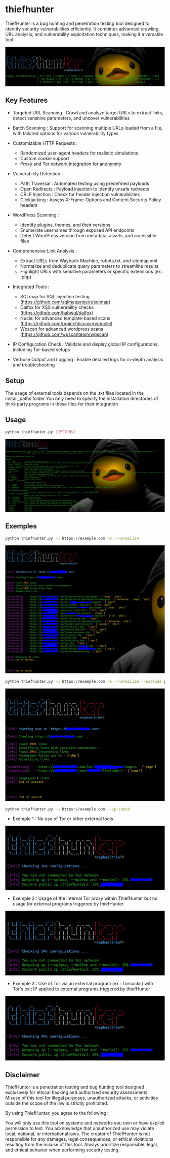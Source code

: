 # thiefhunter


ThiefHunter is a bug hunting and penetration testing tool designed to identify security vulnerabilities efficiently. It combines advanced crawling, URL analysis, and vulnerability exploitation techniques, making it a versatile tool


![Main menu](https://github.com/raphaelthief/thiefhunter/blob/main/Pic/Main.JPG "Main menu")



## Key Features

- Targeted URL Scanning : Crawl and analyze target URLs to extract links, detect sensitive parameters, and uncover vulnerabilities
- Batch Scanning : Support for scanning multiple URLs loaded from a file, with tailored options for various vulnerability types
- Customizable HTTP Requests :
    - Randomized user-agent headers for realistic simulations
    - Custom cookie support
    -  Proxy and Tor network integration for anonymity


- Vulnerability Detection :
    - Path Traversal : Automated testing using predefined payloads
    - Open Redirects : Payload injection to identify unsafe redirects
    - CRLF Injection : Check for header injection vulnerabilities
    - Clickjacking : Assess X-Frame-Options and Content Security Policy headers


- WordPress Scanning :
    - Identify plugins, themes, and their versions
    - Enumerate usernames through exposed API endpoints
    - Detect WordPress version from metadata, assets, and accessible files


- Comprehensive Link Analysis :
    - Extract URLs from Wayback Machine, robots.txt, and sitemap.xml
    - Normalize and deduplicate query parameters to streamline results
    - Highlight URLs with sensitive parameters or specific extensions (ex : .php)


- Integrated Tools :
    - SQLmap for SQL injection testing (https://github.com/sqlmapproject/sqlmap)
    - Dalfox for XSS vulnerability checks (https://github.com/hahwul/dalfox)
    - Nuclei for advanced template-based scans (https://github.com/projectdiscovery/nuclei)
    - Wpscan for advanced wordpress scans (https://github.com/wpscanteam/wpscan)


- IP Configuration Check : Validate and display global IP configurations, including Tor-based setups
- Verbose Output and Logging : Enable detailed logs for in-depth analysis and troubleshooting



## Setup

The usage of external tools depends on the .txt files located in the install_paths folder
You only need to specify the installation directories of third-party programs in these files for their integration



## Usage

``` bash
python thiefhunter.py [OPTIONS]
```


![help](https://github.com/raphaelthief/thiefhunter/blob/main/Pic/help.JPG "help")



## Exemples

``` bash
python thiefhunter.py -u https://example.com -e --normalize
```

![normalize](https://github.com/raphaelthief/thiefhunter/blob/main/Pic/normalize.JPG "normalize")


``` bash
python thiefhunter.py -u https://example.com -e --normalize --exclude php
```

![exclude](https://github.com/raphaelthief/thiefhunter/blob/main/Pic/exclude.JPG "exclude")



``` bash
python thiefhunter.py -u https://example.com --ip-check
```

- Exemple 1 : No use of Tor or other external tools

![ex1](https://github.com/raphaelthief/thiefhunter/blob/main/Pic/checkip1.JPG "ex1")


- Exemple 2 : Usage of the internal Tor proxy within ThiefHunter but no usage for external programs triggered by thiefHunter

![ex2](https://github.com/raphaelthief/thiefhunter/blob/main/Pic/checkip1.JPG "ex2")


- Exemple 3 : Use of Tor via an external program (ex : Torsocks) with Tor's exit IP applied to external programs triggered by thiefHunter

![ex3](https://github.com/raphaelthief/thiefhunter/blob/main/Pic/checkip1.JPG "ex3")



## Disclaimer


ThiefHunter is a penetration testing and bug hunting tool designed exclusively for ethical hacking and authorized security assessments. Misuse of this tool for illegal purposes, unauthorized attacks, or activities outside the scope of the law is strictly prohibited.


By using ThiefHunter, you agree to the following :

You will only use this tool on systems and networks you own or have explicit permission to test.
You acknowledge that unauthorized use may violate local, national, or international laws.
The creator of ThiefHunter is not responsible for any damages, legal consequences, or ethical violations resulting from the misuse of this tool.
Always prioritize responsible, legal, and ethical behavior when performing security testing.


